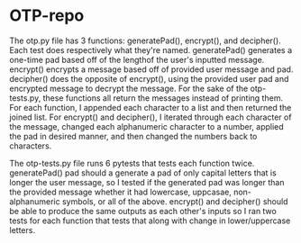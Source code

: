 # OTP-repo

The otp.py file has 3 functions: generatePad(), encrypt(), and decipher(). Each test does respectively what they're named. generatePad() generates a one-time pad based off of the lengthof the user's inputted message. encrypt() encrypts a message based off of provided user message and pad. decipher() does the opposite of encrypt(), using the provided user pad and encrypted message to decrypt the message. For the sake of the otp-tests.py, these functions all return the messages instead of printing them. For each function, I appended each character to a list and then returned the joined list. For encrypt() and decipher(), I iterated through each character of the message, changed each alphanumeric character to a number, applied the pad in desired manner, and then changed the numbers back to characters. 


The otp-tests.py file runs 6 pytests that tests each function twice. generatePad() pad should a generate a pad of only capital letters that is longer the user message, so I tested if the generated pad was longer than the provided message whether it had lowercase, uppcasae, non-alphanumeric symbols, or all of the above. encrypt() and decipher() should be able to produce the same outputs as each other's inputs so I ran two tests for each function that tests that along with change in lower/uppercase letters.
